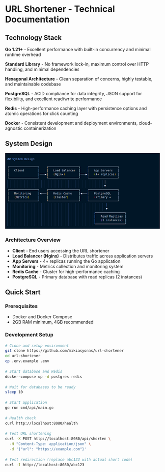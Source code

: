 # URL Shortener - Technical Documentation

## Technology Stack

**Go 1.21+** - Excellent performance with built-in concurrency and minimal runtime overhead

**Standard Library** - No framework lock-in, maximum control over HTTP handling, and minimal dependencies

**Hexagonal Architecture** - Clean separation of concerns, highly testable, and maintainable codebase

**PostgreSQL** - ACID compliance for data integrity, JSON support for flexibility, and excellent read/write performance

**Redis** - High-performance caching layer with persistence options and atomic operations for click counting

**Docker** - Consistent development and deployment environments, cloud-agnostic containerization

## System Design

![System Architecture Diagram](docs/system_diagram.png)

### Architecture Overview
- **Client** - End users accessing the URL shortener
- **Load Balancer (Nginx)** - Distributes traffic across application servers
- **App Servers** - 4+ replicas running the Go application
- **Monitoring** - Metrics collection and monitoring system
- **Redis Cache** - Cluster for high-performance caching
- **PostgreSQL** - Primary database with read replicas (2 instances)

## Quick Start

### Prerequisites
- Docker and Docker Compose
- 2GB RAM minimum, 4GB recommended

### Development Setup

```bash
# Clone and setup environment
git clone https://github.com/mikiasyonas/url-shortener
cd url-shortener
cp .env.example .env

# Start database and Redis
docker-compose up -d postgres redis

# Wait for databases to be ready
sleep 10

# Start application
go run cmd/api/main.go

# Health check
curl http://localhost:8080/health

# Test URL shortening
curl -X POST http://localhost:8080/api/shorten \
  -H "Content-Type: application/json" \
  -d '{"url": "https://example.com"}'

# Test redirection (replace abc123 with actual short code)
curl -I http://localhost:8080/abc123